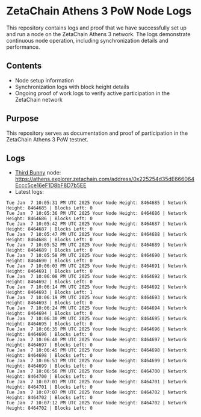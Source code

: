 # ZetaChain Athens 3 PoW Node Logs
This repository contains logs and proof that we have successfully set up and run a node on the ZetaChain Athens 3 network. The logs demonstrate continuous node operation, including synchronization details and performance.

## Contents
- Node setup information
- Synchronization logs with block height details
- Ongoing proof of work logs to verify active participation in the ZetaChain network

## Purpose
This repository serves as documentation and proof of participation in the ZetaChain Athens 3 PoW testnet.

## Logs

- [Third Bunny](https://thirdbunny.xyz/) node: https://athens.explorer.zetachain.com/address/0x225254d35dE666064Eccc5ce16eF1D8bF8D7b5EE
- Latest logs:
```
Tue Jan  7 10:05:31 PM UTC 2025 Your Node Height: 8464685 | Network Height: 8464685 | Blocks Left: 0
Tue Jan  7 10:05:36 PM UTC 2025 Your Node Height: 8464686 | Network Height: 8464686 | Blocks Left: 0
Tue Jan  7 10:05:42 PM UTC 2025 Your Node Height: 8464687 | Network Height: 8464687 | Blocks Left: 0
Tue Jan  7 10:05:47 PM UTC 2025 Your Node Height: 8464688 | Network Height: 8464688 | Blocks Left: 0
Tue Jan  7 10:05:52 PM UTC 2025 Your Node Height: 8464689 | Network Height: 8464689 | Blocks Left: 0
Tue Jan  7 10:05:58 PM UTC 2025 Your Node Height: 8464690 | Network Height: 8464690 | Blocks Left: 0
Tue Jan  7 10:06:03 PM UTC 2025 Your Node Height: 8464691 | Network Height: 8464691 | Blocks Left: 0
Tue Jan  7 10:06:08 PM UTC 2025 Your Node Height: 8464692 | Network Height: 8464692 | Blocks Left: 0
Tue Jan  7 10:06:14 PM UTC 2025 Your Node Height: 8464692 | Network Height: 8464693 | Blocks Left: 1
Tue Jan  7 10:06:19 PM UTC 2025 Your Node Height: 8464693 | Network Height: 8464693 | Blocks Left: 0
Tue Jan  7 10:06:24 PM UTC 2025 Your Node Height: 8464694 | Network Height: 8464694 | Blocks Left: 0
Tue Jan  7 10:06:30 PM UTC 2025 Your Node Height: 8464695 | Network Height: 8464695 | Blocks Left: 0
Tue Jan  7 10:06:35 PM UTC 2025 Your Node Height: 8464696 | Network Height: 8464696 | Blocks Left: 0
Tue Jan  7 10:06:40 PM UTC 2025 Your Node Height: 8464697 | Network Height: 8464697 | Blocks Left: 0
Tue Jan  7 10:06:45 PM UTC 2025 Your Node Height: 8464698 | Network Height: 8464698 | Blocks Left: 0
Tue Jan  7 10:06:51 PM UTC 2025 Your Node Height: 8464699 | Network Height: 8464699 | Blocks Left: 0
Tue Jan  7 10:06:56 PM UTC 2025 Your Node Height: 8464700 | Network Height: 8464700 | Blocks Left: 0
Tue Jan  7 10:07:01 PM UTC 2025 Your Node Height: 8464701 | Network Height: 8464701 | Blocks Left: 0
Tue Jan  7 10:07:07 PM UTC 2025 Your Node Height: 8464702 | Network Height: 8464702 | Blocks Left: 0
Tue Jan  7 10:07:12 PM UTC 2025 Your Node Height: 8464702 | Network Height: 8464702 | Blocks Left: 0
```
